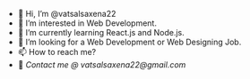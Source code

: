 - 👋 Hi, I’m @vatsalsaxena22
- 👀 I’m interested in Web Development.
- 🌱 I’m currently learning React.js and Node.js.
- 💞️ I’m looking for a Web Development or Web Designing Job.
- 📫 How to reach me?
- 📧 _Contact me @ vatsalsaxena22@gmail.com_




<!---
vatsalsaxena22/vatsalsaxena22 is a ✨ special ✨ repository because its `README.md` (this file) appears on your GitHub profile.
You can click the Preview link to take a look at your changes.
--->
